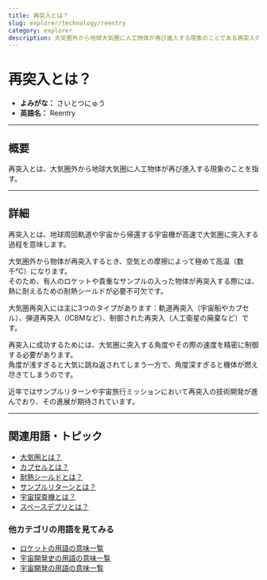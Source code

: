 ```yaml
---
title: 再突入とは？
slug: explorer/technology/reentry
category: explorer
description: 大気圏外から地球大気圏に人工物体が再び進入する現象のことである再突入の意味・定義・内容について解説します。  
---
```


# 再突入とは？

- **よみがな：** さいとつにゅう  
- **英語名：** Reentry  

---

## 概要

再突入とは、大気圏外から地球大気圏に人工物体が再び進入する現象のことを指す。  

---

## 詳細

再突入とは、地球周回軌道や宇宙から帰還する宇宙機が高速で大気圏に突入する過程を意味します。  

大気圏外から物体が再突入するとき、空気との摩擦によって極めて高温（数千℃）になります。  
そのため、有人のロケットや貴重なサンプルの入った物体が再突入する際には、熱に耐えるための耐熱シールドが必要不可欠です。  

大気圏再突入には主に3つのタイプがあります：軌道再突入（宇宙船やカプセル）、弾道再突入（ICBMなど）、制御された再突入（人工衛星の廃棄など）です。  

再突入に成功するためには、大気圏に突入する角度やその際の速度を精密に制御する必要があります。  
角度が浅すぎると大気に跳ね返されてしまう一方で、角度深すぎると機体が燃え尽きてしまうのです。  

近年ではサンプルリターンや宇宙旅行ミッションにおいて再突入の技術開発が進んでおり、その進展が期待されています。  

---

## 関連用語・トピック

- [大気圏とは？](/glossary/atmosphere)
- [カプセルとは？](/explorer/technology/capsule)
- [耐熱シールドとは？](/explorer/technology/heat-shield)
- [サンプルリターンとは？](/explorer/technology/sample-return)
- [宇宙探査機とは？](/explorer/space-probe)
- [スペースデブリとは？](/satellite/type/space-debris)

### 他カテゴリの用語を見てみる
- [ロケットの用語の意味一覧](/category/rocket)
- [宇宙開発史の用語の意味一覧](/category/history)
- [宇宙開発の用語の意味一覧](/category/glossary)